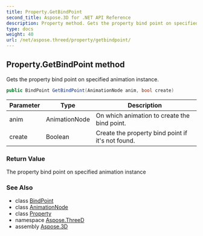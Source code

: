 ```yaml
---
title: Property.GetBindPoint
second_title: Aspose.3D for .NET API Reference
description: Property method. Gets the property bind point on specified animation instance
type: docs
weight: 40
url: /net/aspose.threed/property/getbindpoint/
---
```

## Property.GetBindPoint method

Gets the property bind point on specified animation instance.

```csharp
public BindPoint GetBindPoint(AnimationNode anim, bool create)
```

| Parameter | Type | Description |
| --- | --- | --- |
| anim | AnimationNode | On which animation to create the bind point. |
| create | Boolean | Create the property bind point if it's not found. |

### Return Value

The property bind point on specified animation instance

### See Also

* class [BindPoint](../../../aspose.threed.animation/bindpoint/)
* class [AnimationNode](../../../aspose.threed.animation/animationnode/)
* class [Property](../)
* namespace [Aspose.ThreeD](../../../aspose.threed/)
* assembly [Aspose.3D](../../../)


